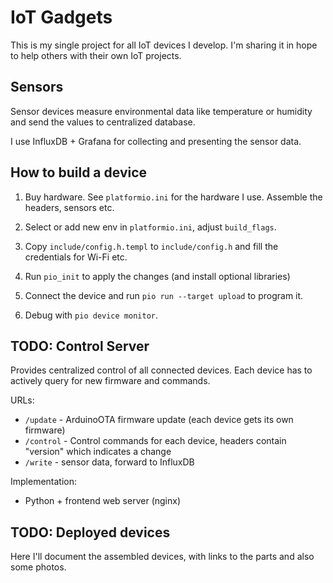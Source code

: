 IoT Gadgets
===========

This is my single project for all IoT devices I develop.
I'm sharing it in hope to help others with their own IoT projects. 


Sensors
-------

Sensor devices measure environmental data like temperature or humidity
and send the values to centralized database.

I use InfluxDB + Grafana for collecting and presenting the sensor data.


How to build a device
---------------------

1. Buy hardware. See `platformio.ini` for the hardware I use. Assemble the headers, sensors etc.

2. Select or add new env in `platformio.ini`, adjust `build_flags`.

3. Copy `include/config.h.templ` to `include/config.h` and fill the credentials for Wi-Fi etc.

3. Run `pio_init` to apply the changes (and install optional libraries)

4. Connect the device and run `pio run --target upload` to program it.

5. Debug with `pio device monitor`.


TODO: Control Server
--------------------

Provides centralized control of all connected devices.
Each device has to actively query for new firmware and commands.

URLs:
- `/update` - ArduinoOTA firmware update (each device gets its own firmware)
- `/control` - Control commands for each device, headers contain "version" which indicates a change
- `/write` - sensor data, forward to InfluxDB

Implementation:
- Python + frontend web server (nginx)


TODO: Deployed devices
----------------------

Here I'll document the assembled devices, with links to the parts and also some photos.
